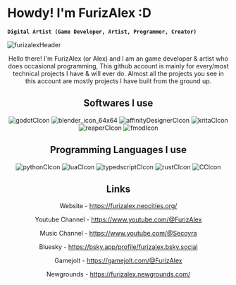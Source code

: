  # Howdy! I'm FurizAlex :D
**`Digital Artist (Game Developer, Artist, Programmer, Creator)`**

  ![furizalexHeader](https://github.com/user-attachments/assets/baee14b3-a42e-469a-8cdc-3eff1ffb129a)
<div style="text-align: center;">
  Hello there! I'm FurizAlex (or Alex) and I am an game developer & artist who does occasional programming,
  This github account is mainly for every/most technical projects I have & will ever do.
  Almost all the projects you see in this account are mostly projects I have built from the ground up.
  
  ## Softwares I use
  ![godotCIcon](https://github.com/user-attachments/assets/22dcaf67-ffba-45e9-a7b6-feb5fdb8d70b)
  ![blender_icon_64x64](https://github.com/user-attachments/assets/e1e4297f-1600-4fc2-bc35-21d94ec0cb6c)
  ![affinityDesignerCIcon](https://github.com/user-attachments/assets/3bcc5b0c-468b-40af-9186-7eb278e36397)
  ![kritaCIcon](https://github.com/user-attachments/assets/75ebb8b3-f8c4-43d1-8de2-a0a8c7abfff3)
  ![reaperCIcon](https://github.com/user-attachments/assets/e5345fcd-1456-4436-ba3d-b20cdd8143aa)
  ![fmodIcon](https://github.com/user-attachments/assets/2267d65e-07f7-4d14-92e8-c2cd18919b33)
  
  ## Programming Languages I use
  ![pythonCIcon](https://github.com/user-attachments/assets/4ad1f1ab-6228-46e1-a6f0-1a17b04f7b58)
  ![luaCIcon](https://github.com/user-attachments/assets/34adb9e1-572f-4991-860b-7cdd9dcd82a0)
  ![typedscriptCIcon](https://github.com/user-attachments/assets/70faad91-74d5-419b-ac3d-83791b27f3a0)
  ![rustCIcon](https://github.com/user-attachments/assets/d202cc0d-1add-4af9-befe-77e857fe7c5a)
  ![CCIcon](https://github.com/user-attachments/assets/4253da2f-1aa5-49e6-a098-094cdad3b90b)
  
  ## Links
  Website - https://furizalex.neocities.org/
 
  Youtube Channel - https://www.youtube.com/@FurizAlex
 
  Music Channel - https://www.youtube.com/@Secoyra
 
  Bluesky - https://bsky.app/profile/furizalex.bsky.social
 
  Gamejolt - https://gamejolt.com/@FurizAlex
 
  Newgrounds - https://furizalex.newgrounds.com/
</div>
